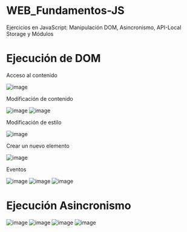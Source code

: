 # WEB_Fundamentos-JS
Ejercicios en JavaScript: Manipulación DOM, Asincronismo, API-Local Storage y Módulos

# Ejecución de DOM

Acceso al contenido

![image](https://github.com/dilan-flores/WEB_Fundamentos-JS/assets/117755180/7ca2b28c-ae73-4141-8f80-c23a486b7156)

Modificación de contenido

![image](https://github.com/dilan-flores/WEB_Fundamentos-JS/assets/117755180/bcc6adb0-bc8e-4963-b117-e5ab9c3f1271)
![image](https://github.com/dilan-flores/WEB_Fundamentos-JS/assets/117755180/8d9577c3-0a18-48f4-af89-48bc5fb6d845)

Modificación de estilo

![image](https://github.com/dilan-flores/WEB_Fundamentos-JS/assets/117755180/5bfc851d-384d-4c6f-aaef-a4941a8d1be8)

Crear un nuevo elemento

![image](https://github.com/dilan-flores/WEB_Fundamentos-JS/assets/117755180/4087faf4-5667-4b66-93ca-8a702a3b8de8)

Eventos

![image](https://github.com/dilan-flores/WEB_Fundamentos-JS/assets/117755180/42f8b8dd-cbd5-4d44-ac90-abc7e6c6735e)
![image](https://github.com/dilan-flores/WEB_Fundamentos-JS/assets/117755180/0897cb7c-a315-4a38-834f-afcee20c777a)
![image](https://github.com/dilan-flores/WEB_Fundamentos-JS/assets/117755180/6af1277c-751a-4995-a06a-04500e557ade)

# Ejecución Asincronismo

![image](https://github.com/dilan-flores/WEB_Fundamentos-JS/assets/117755180/8207708c-0968-4fe0-8153-e3280c8588bd)
![image](https://github.com/dilan-flores/WEB_Fundamentos-JS/assets/117755180/168508b3-232b-41af-ac81-1d4e3a79dfdf)
![image](https://github.com/dilan-flores/WEB_Fundamentos-JS/assets/117755180/c070bc6c-f663-4afa-8715-497eff51ae87)
![image](https://github.com/dilan-flores/WEB_Fundamentos-JS/assets/117755180/d21b4fa2-3715-401a-a2f2-fec93c8b324e)


